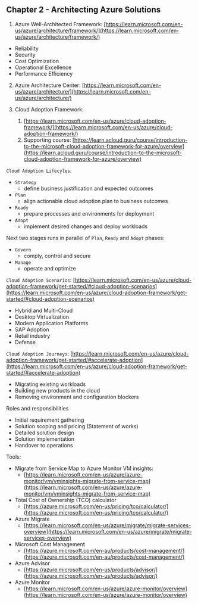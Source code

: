 ## Chapter 2 - Architecting Azure Solutions

1. Azure Well-Architected
   Framework: [https://learn.microsoft.com/en-us/azure/architecture/framework/](https://learn.microsoft.com/en-us/azure/architecture/framework/)

- Reliability
- Security
- Cost Optimization
- Operational Excellence
- Performance Efficiency

2. Azure Architecture
   Center: [https://learn.microsoft.com/en-us/azure/architecture/](https://learn.microsoft.com/en-us/azure/architecture/)

3. Cloud Adoption Framework:
    1. [https://learn.microsoft.com/en-us/azure/cloud-adoption-framework/](https://learn.microsoft.com/en-us/azure/cloud-adoption-framework/)
    2. Supporting
       course: [https://learn.acloud.guru/course/introduction-to-the-microsoft-cloud-adoption-framework-for-azure/overview](https://learn.acloud.guru/course/introduction-to-the-microsoft-cloud-adoption-framework-for-azure/overview)

`Cloud Adoption Lifecyles`:

 - `Strategy`
   - define business justification and expected outcomes
 - `Plan`
   - align actionable cloud adoption plan to business outcomes
 - `Ready`
   - prepare processes and environments for deployment
 - `Adopt`
   - implement desired changes and deploy workloads

Next two stages runs in parallel of `Plan`, `Ready` and `Adopt` phases:  
 - `Govern`
   - comply, control and secure
 - `Manage`
   - operate and optimize

`Cloud Adoption Scenarios`: [https://learn.microsoft.com/en-us/azure/cloud-adoption-framework/get-started/#cloud-adoption-scenarios](https://learn.microsoft.com/en-us/azure/cloud-adoption-framework/get-started/#cloud-adoption-scenarios)

- Hybrid and Multi-Cloud
- Desktop Virtualization
- Modern Application Platforms
- SAP Adoption
- Retail industry
- Defense

`Cloud Adoption Journeys`: [https://learn.microsoft.com/en-us/azure/cloud-adoption-framework/get-started/#accelerate-adoption](https://learn.microsoft.com/en-us/azure/cloud-adoption-framework/get-started/#accelerate-adoption)

- Migrating existing workloads
- Building new products in the cloud
- Removing environment and configuration blockers
 

Roles and responsibilities

- Initial requirement gathering
- Solution scoping and pricing (Statement of works)
- Detailed solution design
- Solution implementation
- Handover to operations

Tools:

- Migrate from Service Map to Azure Monitor VM insights:
    - [https://learn.microsoft.com/en-us/azure/azure-monitor/vm/vminsights-migrate-from-service-map](https://learn.microsoft.com/en-us/azure/azure-monitor/vm/vminsights-migrate-from-service-map)
- Total Cost of Ownership (TCO) calculator
    - [https://azure.microsoft.com/en-us/pricing/tco/calculator/](https://azure.microsoft.com/en-us/pricing/tco/calculator/)
- Azure Migrate
    - [https://learn.microsoft.com/en-us/azure/migrate/migrate-services-overview](https://learn.microsoft.com/en-us/azure/migrate/migrate-services-overview)
- Microsoft Cost Management
    - [https://azure.microsoft.com/en-au/products/cost-management/](https://azure.microsoft.com/en-au/products/cost-management/)
- Azure Advisor
    - [https://azure.microsoft.com/en-us/products/advisor/](https://azure.microsoft.com/en-us/products/advisor/)
- Azure Monitor
    - [https://learn.microsoft.com/en-us/azure/azure-monitor/overview](https://learn.microsoft.com/en-us/azure/azure-monitor/overview)



